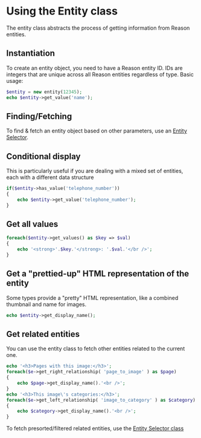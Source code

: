 # Using the Entity class

The entity class abstracts the process of getting information from Reason entities.

## Instantiation

To create an entity object, you need to have a Reason entity ID. IDs are integers that are unique across all Reason entities regardless of type. Basic usage:

```php
$entity = new entity(12345);
echo $entity->get_value('name');
```

## Finding/Fetching

To find & fetch an entity object based on other parameters, use an [Entity Selector](entity_selector.md).

## Conditional display

This is particularly useful if you are dealing with a mixed set of entities, each with a different data structure

```php
if($entity->has_value('telephone_number'))
{
	echo $entity->get_value('telephone_number');
}
```

## Get all values

```php
foreach($entity->get_values() as $key => $val)
{
	echo '<strong>'.$key.'</strong>: '.$val.'</br />';
}
```

## Get a "prettied-up" HTML representation of the entity

Some types provide a "pretty" HTML representation, like a combined thumbnail and name for images.

```php
echo $entity->get_display_name();
```

## Get related entities

You can use the entity class to fetch other entities related to the current one.

```php
echo '<h3>Pages with this image:</h3>';
foreach($e->get_right_relationship( 'page_to_image' ) as $page)
{
	echo $page->get_display_name().'<br />';
}
echo '<h3>This image\'s categories:</h3>';
foreach($e->get_left_relationship( 'image_to_category' ) as $category)
{
	echo $category->get_display_name().'<br />';
}
```

To fetch presorted/filtered related entities, use the [Entity Selector class](entity_selector.md)
